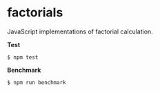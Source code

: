 # factorials

JavaScript implementations of factorial calculation.

**Test**

```
$ npm test
```

**Benchmark**

```
$ npm run benchmark
```

